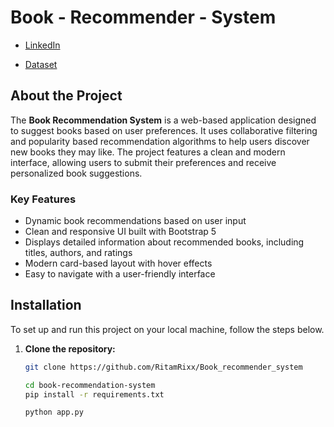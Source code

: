 # Book - Recommender - System

- [LinkedIn](https://www.linkedin.com/in/ritam33)

- [Dataset](https://www.kaggle.com/datasets/arashnic/book-recommendation-dataset/data)


## About the Project

The **Book Recommendation System** is a web-based application designed to suggest books based on user preferences. It uses collaborative filtering and popularity based recommendation algorithms to help users discover new books they may like. The project features a clean and modern interface, allowing users to submit their preferences and receive personalized book suggestions.

### Key Features
- Dynamic book recommendations based on user input
- Clean and responsive UI built with Bootstrap 5
- Displays detailed information about recommended books, including titles, authors, and ratings
- Modern card-based layout with hover effects
- Easy to navigate with a user-friendly interface

## Installation

To set up and run this project on your local machine, follow the steps below.

1. **Clone the repository:**
   ```bash
   git clone https://github.com/RitamRixx/Book_recommender_system

   cd book-recommendation-system
   pip install -r requirements.txt

   python app.py